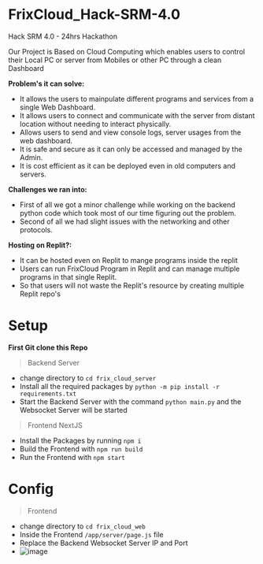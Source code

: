 # FrixCloud_Hack-SRM-4.0
Hack SRM 4.0 - 24hrs Hackathon

Our Project is Based on Cloud Computing which enables users to control their Local PC or server from Mobiles or other PC through a clean Dashboard

**Problem's it can solve:**
- It allows the users to mainpulate different programs and services from a single Web Dashboard.
- It allows users to connect and communicate with the server from distant location without needing to interact physically.
- Allows users to send and view console logs, server usages from the web dashboard.
- It is safe and secure as it can only be accessed and managed by the Admin.
- It is cost efficient as it can be deployed even in old computers and servers.

**Challenges we ran into:**
- First of all we got a minor challenge while working on the backend python code which took most of our time figuring out the problem.
- Second of all we had slight issues with the networking and other protocols.

**Hosting on Replit?:**
- It can be hosted even on Replit to mange programs inside the replit
- Users can run FrixCloud Program in Replit and can manage multiple programs in that single Replit.
- So that users will not waste the Replit's resource by creating multiple Replit repo's

# Setup
**First Git clone this Repo**
> Backend Server
- change directory to `cd frix_cloud_server`
- Install all the required packages by `python -m pip install -r requirements.txt`
- Start the Backend Server with the command `python main.py` and the Websocket Server will be started
> Frontend NextJS
- Install the Packages by running `npm i`
- Build the Frontend with `npm run build`
- Run the Frontend with `npm start`

# Config
> Frontend
- change directory to `cd frix_cloud_web`
- Inside the Frontend `/app/server/page.js` file
- Replace the Backend Websocket Server IP and Port
- ![image](https://github.com/Yuvaraja28/FrixCloud_Hack-SRM-4.0/assets/64340067/d10f840c-16a2-44aa-b604-50dd98645922)
